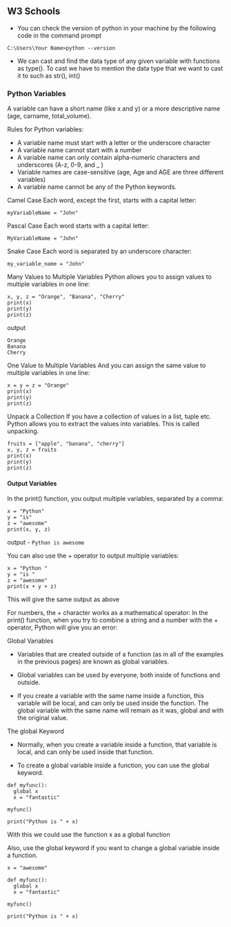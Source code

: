 ## W3 Schools

* You can check the version of python in your machine by the following code in the command prompt
```
C:\Users\Your Name>python --version
```

* We can cast and find the data type of any given variable with functions as type(). To cast we have to mention the data type that we want to cast it to such as str(), int()

### Python Variables

A variable can have a short name (like x and y) or a more descriptive name (age, carname, total_volume).

Rules for Python variables:

* A variable name must start with a letter or the underscore character
* A variable name cannot start with a number
* A variable name can only contain alpha-numeric characters and underscores (A-z, 0-9, and _ )
* Variable names are case-sensitive (age, Age and AGE are three different variables)
* A variable name cannot be any of the Python keywords.

Camel Case
Each word, except the first, starts with a capital letter:
```
myVariableName = "John"
```

Pascal Case
Each word starts with a capital letter:
```
MyVariableName = "John"
```

Snake Case
Each word is separated by an underscore character:
```
my_variable_name = "John"
```

Many Values to Multiple Variables
Python allows you to assign values to multiple variables in one line:

```
x, y, z = "Orange", "Banana", "Cherry"
print(x)
print(y)
print(z)
```

output
```
Orange
Banana
Cherry
```

One Value to Multiple Variables
And you can assign the same value to multiple variables in one line:

```
x = y = z = "Orange"
print(x)
print(y)
print(z)
```

Unpack a Collection
If you have a collection of values in a list, tuple etc. Python allows you to extract the values into variables. This is called unpacking.

```
fruits = ["apple", "banana", "cherry"]
x, y, z = fruits
print(x)
print(y)
print(z)
```

#### Output Variables

In the print() function, you output multiple variables, separated by a comma:

```
x = "Python"
y = "is"
z = "awesome"
print(x, y, z)
```

output - ```Python is awesome```

You can also use the + operator to output multiple variables:

```
x = "Python "
y = "is "
z = "awesome"
print(x + y + z)
```

This will give the same output as above

For numbers, the + character works as a mathematical operator:
In the print() function, when you try to combine a string and a number with the + operator, Python will give you an error:


Global Variables

* Variables that are created outside of a function (as in all of the examples in the previous pages) are known as global variables.

* Global variables can be used by everyone, both inside of functions and outside.

* If you create a variable with the same name inside a function, this variable will be local, and can only be used inside the function. The global variable with the same name will remain as it was, global and with the original value.

The global Keyword

* Normally, when you create a variable inside a function, that variable is local, and can only be used inside that function.

* To create a global variable inside a function, you can use the global keyword.

```
def myfunc():
  global x
  x = "fantastic"

myfunc()

print("Python is " + x)
```

With this we could use the function x as a global function

Also, use the global keyword if you want to change a global variable inside a function.

```
x = "awesome"

def myfunc():
  global x
  x = "fantastic"

myfunc()

print("Python is " + x)
```
